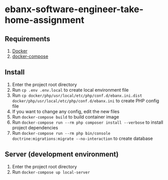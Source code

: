# ebanx-software-engineer-take-home-assignment


## Requirements


1. [Docker](https://docs.docker.com/engine/install/)
2. [docker-compose](https://docs.docker.com/compose/install/)


## Install


1. Enter the project root directory
1. Run `cp .env .env.local` to create local environment file
1. Run `cp docker/php/usr/local/etc/php/conf.d/ebanx.ini.dist docker/php/usr/local/etc/php/conf.d/ebanx.ini` to create PHP config file
1. If you want to change any config, edit the new files
1. Run `docker-compose build` to build container image
1. Run `docker-compose run --rm php composer install --verbose` to install project dependencies
1. Run `docker-compose run --rm php bin/console doctrine:migrations:migrate --no-interaction` to create database


## Server (development environment)


1. Enter the project root directory
1. Run `docker-compose up local-server`